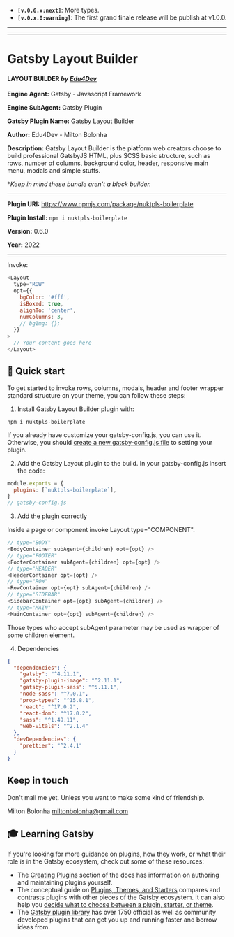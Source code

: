 - **`[v.0.6.x:next]`**: More <Layout /> types.
- **`[v.0.x.0:warning]`**: The first grand finale release will be publish at v1.0.0.

---

---

# Gatsby Layout Builder

#### LAYOUT BUILDER _by [Edu4Dev](https://edu4.dev)_

**Engine Agent:** Gatsby - Javascript Framework

**Engine SubAgent:** Gatsby Plugin

**Gatsby Plugin Name:** Gatsby Layout Builder

**Author:** Edu4Dev - Milton Bolonha

**Description:** Gatsby Layout Builder is the platform
web creators choose to build professional GatsbyJS HTML,
plus SCSS basic structure, such as rows, number of columns,
background color, header, responsive main menu,
modals and simple stuffs.

\*_Keep in mind these bundle aren't a block builder._

---

**Plugin URI:** https://www.npmjs.com/package/nuktpls-boilerplate

**Plugin Install:** `npm i nuktpls-boilerplate`

**Version:** 0.6.0

**Year:** 2022

---

Invoke:

```js
<Layout
  type="ROW"
  opt={{
    bgColor: '#fff',
    isBoxed: true,
    alignTo: 'center',
    numColumns: 3,
    // bgImg: {};
  }}
>
  // Your content goes here
</Layout>
```

## 🚀 Quick start

To get started to invoke rows, columns, modals, header and footer wrapper
standard structure on your theme, you can follow these steps:

1. Install Gatsby Layout Builder plugin with:

```shell
npm i nuktpls-boilerplate
```

If you already have customize your gatsby-config.js, you can use it.
Otherwise, you should [create a new gatsby-config.js file](https://www.gatsbyjs.com/docs/reference/config-files/gatsby-config/) to setting your plugin.

2. Add the Gatsby Layout plugin to the build. In your gatsby-config.js insert the code:

```javascript
module.exports = {
  plugins: [`nuktpls-boilerplate`],
}
// gatsby-config.js
```

3. Add the plugin correctly

Inside a page or component invoke Layout type="COMPONENT".

```javascript
// type="BODY"
<BodyContainer subAgent={children} opt={opt} />
// type="FOOTER"
<FooterContainer subAgent={children} opt={opt} />
// type="HEADER"
<HeaderContainer opt={opt} />
// type="ROW"
<RowContainer opt={opt} subAgent={children} />
// type="SIDEBAR"
<SidebarContainer opt={opt} subAgent={children} />
// type="MAIN"
<MainContainer opt={opt} subAgent={children} />
```

Those types who accept subAgent parameter may be used as wrapper of some children element.

4. Dependencies

```json
{
  "dependencies": {
    "gatsby": "^4.11.1",
    "gatsby-plugin-image": "^2.11.1",
    "gatsby-plugin-sass": "^5.11.1",
    "node-sass": "^7.0.1",
    "prop-types": "^15.8.1",
    "react": "^17.0.2",
    "react-dom": "^17.0.2",
    "sass": "^1.49.11",
    "web-vitals": "^2.1.4"
  },
  "devDependencies": {
    "prettier": "^2.4.1"
  }
}
```

## Keep in touch

Don't mail me yet. Unless you want to make some kind of friendship.

Milton Bolonha <miltonbolonha@gmail.com>

## 🎓 Learning Gatsby

If you're looking for more guidance on plugins, how they work, or what their role is in the Gatsby ecosystem, check out some of these resources:

- The [Creating Plugins](https://www.gatsbyjs.com/docs/creating-plugins/) section of the docs has information on authoring and maintaining plugins yourself.
- The conceptual guide on [Plugins, Themes, and Starters](https://www.gatsbyjs.com/docs/plugins-themes-and-starters/) compares and contrasts plugins with other pieces of the Gatsby ecosystem. It can also help you [decide what to choose between a plugin, starter, or theme](https://www.gatsbyjs.com/docs/plugins-themes-and-starters/#deciding-which-to-use).
- The [Gatsby plugin library](https://www.gatsbyjs.com/plugins/) has over 1750 official as well as community developed plugins that can get you up and running faster and borrow ideas from.
